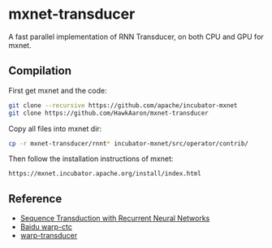 # mxnet-transducer
A fast parallel implementation of RNN Transducer, on both CPU and GPU for mxnet.

## Compilation
First get mxnet and the code:
``` bash
git clone --recursive https://github.com/apache/incubator-mxnet
git clone https://github.com/HawkAaron/mxnet-transducer
```

Copy all files into mxnet dir:
``` bash
cp -r mxnet-transducer/rnnt* incubator-mxnet/src/operator/contrib/
```

Then follow the installation instructions of mxnet:
```
https://mxnet.incubator.apache.org/install/index.html
```

## Reference
* [Sequence Transduction with Recurrent Neural Networks](https://arxiv.org/abs/1211.3711)
* [Baidu warp-ctc](https://github.com/baidu-research/warp-ctc)
* [warp-transducer](https://github.com/HawkAaron/warp-transducer)
